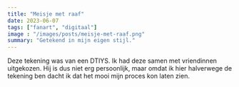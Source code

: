```yaml
---
title: "Meisje met raaf"
date: 2023-06-07
tags: ["fanart", "digitaal"]
image : "/images/posts/meisje-met-raaf.png"
summary: "Getekend in mijn eigen stijl."
---
```


Deze tekening was van een DTIYS. Ik had deze samen met vriendinnen uitgekozen. Hij is dus niet erg persoonlijk, maar omdat ik hier halverwege de tekening ben dacht ik dat het mooi mijn proces kon laten zien.